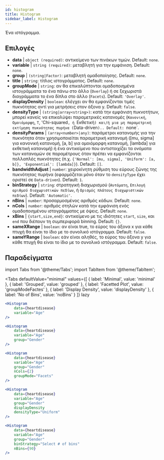 ```yaml
---
id: histogram
title: Histogram
sidebar_label: Histogram
---
```


Ένα ιστόγραμμα.

## Επιλογές

* __data__ | `object (required)`: αντικείμενο των πινάκων τιμών. Default: `none`.
* __variable__ | `string (required)`: μεταβλητή για την εμφάνιση. Default: `none`.
* __group__ | `(string|Factor)`: μεταβλητή ομαδοποίησης. Default: `none`.
* __title__ | `string`: τίτλος ιστογράμματος. Default: `none`.
* __groupMode__ | `string`: αν θα επικαλύπτονται ομαδοποιημένα ιστογράμματα το ένα πάνω στο άλλο (`Overlay`) ή σε ξεχωριστά διαγράμματα το ένα δίπλα στο άλλο (`Facets`). Default: `'Overlay'`.
* __displayDensity__ | `boolean`: ελέγχει αν θα εμφανίζονται τιμές πυκνότητας αντί για μετρήσεις στον άξονα y. Default: `false`.
* __densityType__ | `(string|array<string>)`: κατά την εμφάνιση πυκνοτήτων, μπορεί κανείς να επικαλύψει παραμετρικές κατανομές (`Κανονική`, `Ομοιόμορφη`, `Τ`, 'Chi-squared`, ή `Εκθετική`) και/ή μια μη παραμετρική εκτίμηση πυκνότητας πυρήνα (`Data-driven`).. Default: `none`.
* __densityParams__ | `(array<number>|any)`: παράμετροι κατανομής για την πυκνότητα όταν χρησιμοποιείται παραμετρική κατανομή ([mu, sigma] για κανονική κατανομή, [a, b] για ομοιόμορφη κατανομή, [lambda] για εκθετική κατανομή) ή ένα αντικείμενο που αντιστοιχίζει τα ονόματα των κατανομών σε παραμέτρους όταν πρέπει να εμφανίζονται πολλαπλές πυκνότητες (π.χ. `{'Normal': [mu, sigma], 'Uniform': [a, b]}, 'Exponential': [lambda]}`). Default: `[]`.
* __bandwidthAdjust__ | `number`: χειροκίνητη ρύθμιση του εύρους ζώνης της πυκνότητας πυρήνα (εφαρμόζεται μόνο όταν το `densityType` έχει οριστεί σε `Data-driven`). Default: `1`.
* __binStrategy__ | `string`: στρατηγική διαχωρισμού (`Αυτόματη`, `Επιλογή αριθμού διαχωριστικών πεδίων`, ή `Ορισμός πλάτους διαχωριστικών πεδίων`). Default: `'Automatic'`.
* __nBins__ | `number`: προσαρμοσμένος αριθμός κάδων. Default: `none`.
* __nCols__ | `number`: αριθμός στηλών κατά την εμφάνιση ενός ομαδοποιημένου ιστογράμματος με όψεις. Default: `none`.
* __xBins__ | `{start,size,end}`: αντικείμενο με τις ιδιότητες `start`, `size`, και `end` που διέπουν τη συμπεριφορά binning. Default: `{}`.
* __sameXRange__ | `boolean`: αν είναι true, το εύρος του άξονα x για κάθε πτυχή θα είναι το ίδιο με το συνολικό ιστόγραμμα. Default: `false`.
* __sameYRange__ | `boolean`: εάν είναι αληθές, το εύρος του άξονα y για κάθε πτυχή θα είναι το ίδιο με το συνολικό ιστόγραμμα. Default: `false`.


## Παραδείγματα

import Tabs from '@theme/Tabs';
import TabItem from '@theme/TabItem';

<Tabs
    defaultValue="minimal"
    values={[
        { label: 'Minimal', value: 'minimal' },
        { label: 'Grouped', value: 'grouped' },
        { label: 'Facetted Plot', value: 'groupModeFactes' },
        { label: 'Display Density', value: 'displayDensity' },
        { label: 'No of Bins', value: 'noBins' }
    ]}
    lazy
>

<TabItem value="minimal">

```jsx live
<Histogram 
    data={heartdisease} 
    variable="Age"
/>
```

</TabItem>

<TabItem value="grouped">

```jsx live
<Histogram 
    data={heartdisease} 
    variable="Age"
    group="Gender"
/>
```

</TabItem>

<TabItem value="groupModeFactes">

```jsx live
<Histogram 
    data={heartdisease} 
    variable="Age"
    group="Gender"
    nCols={2}
    groupMode="Facets"
/>
```

</TabItem>

<TabItem value="displayDensity">

```jsx live
<Histogram 
    data={heartdisease} 
    variable="Age"
    group="Gender"
    displayDensity 
    densityType="Uniform"
/>
```

</TabItem>

<TabItem value="noBins">

```jsx live
<Histogram 
    data={heartdisease} 
    variable="Age"
    group="Gender"
    binStrategy="Select # of bins"
    nBins={90}
/>
```

</TabItem>

</Tabs>
